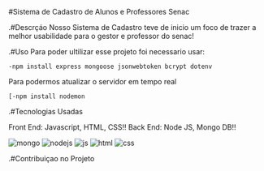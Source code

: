 #Sistema de Cadastro de Alunos e Professores Senac

.#Descrçáo
Nosso Sistema de Cadastro teve de inicio um foco de trazer 
a melhor usabilidade para o gestor e professor do senac!



.#Uso
Para poder ultilizar esse projeto foi necessario usar: 

`-npm install express mongoose jsonwebtoken bcrypt dotenv` 

Para podermos atualizar o servidor em tempo real

`[-npm install nodemon`

.#Tecnologias Usadas 

Front End: Javascript, HTML, CSS!!
Back End: Node JS, Mongo DB!!


![mongo](https://github.com/user-attachments/assets/2af3c29d-c5c7-4869-a10f-683dbebcc0b6)
![nodejs](https://github.com/user-attachments/assets/ef6a23c9-345f-4cb9-9789-a09077bd1855)
![js](https://github.com/user-attachments/assets/8692a37e-b074-4582-bf03-fbbd79e27a5f)
![html](https://github.com/user-attachments/assets/3475b32d-ee8c-47ff-87e1-8c30f6097f2e)
![css](https://github.com/user-attachments/assets/0c9d9339-65f0-4625-932e-7b3e510e1469)


.#Contribuiçao no Projeto


